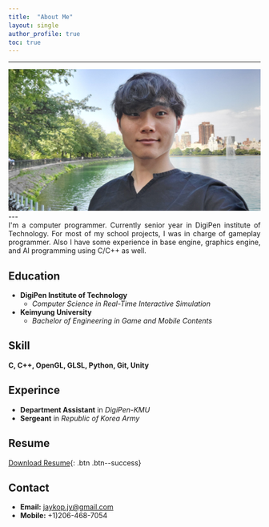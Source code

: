 ```yaml
---
title:  "About Me"
layout: single
author_profile: true
toc: true
---
```

  
---
<div style="text-align:center">
    <a href="/assets/images/face.png"><img src="/assets/images/face.jpg"></a>
</div>
---
<div style="text-align: justify"> I'm a computer programmer. Currently senior year in DigiPen institute of Technology. For most of my school projects, I was in charge of gameplay programmer. Also I have some experience in base engine, graphics engine, and AI programming using C/C++ as well.   </div>
  
Education
---
* **DigiPen Institute of Technology**
    * *Computer Science in Real-Time Interactive Simulation*  
* **Keimyung University**
    * *Bachelor of Engineering in Game and Mobile Contents*
  
Skill
---
**C, C++, OpenGL, GLSL, Python, Git, Unity**

Experince
---
* **Department Assistant** in *DigiPen-KMU*  
* **Sergeant** in *Republic of Korea Army*

Resume
---
[Download Resume](download/Resume-JuyongJeong.pdf){: .btn .btn--success}  

Contact
---
* **Email:** jaykop.jy@gmail.com  
* **Mobile:** +1)206-468-7054
  
<!-- [Facebook](#https://www.facebook.com/jaykop.jy/){: .btn .btn--facebook}
[LinkedIn](#https://www.linkedin.com/in/juyong-jeong/){: .btn .btn--linkedin}
[Github](#https://github.com/jaykop/){: .btn .btn--dark} -->
  
